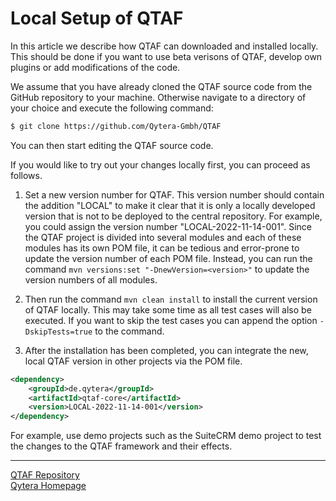 # Local Setup of QTAF

In this article we describe how QTAF can downloaded and installed locally. This should be done if you want to use beta verisons of QTAF, develop own plugins or add modifications of the code.

We assume that you have already cloned the QTAF source code from the GitHub repository to your machine. Otherwise navigate to a directory of your choice and execute the following command: 

```bash
$ git clone https://github.com/Qytera-Gmbh/QTAF
```

You can then start editing the QTAF source code.

If you would like to try out your changes locally first, you can proceed as follows.

1. Set a new version number for QTAF. This version number should contain the addition "LOCAL" to make it clear that it is only a locally developed version that is not to be deployed to the central repository. For example, you could assign the version number "LOCAL-2022-11-14-001". Since the QTAF project is divided into several modules and each of these modules has its own POM file, it can be tedious and error-prone to update the version number of each POM file. Instead, you can run the command `mvn versions:set "-DnewVersion=<version>"` to update the version numbers of all modules.

2. Then run the command `mvn clean install` to install the current version of QTAF locally. This may take some time as all test cases will also be executed. If you want to skip the test cases you can append the option `-DskipTests=true` to the command.

3. After the installation has been completed, you can integrate the new, local QTAF version in other projects via the POM file.

```xml
<dependency>
    <groupId>de.qytera</groupId>
    <artifactId>qtaf-core</artifactId>
    <version>LOCAL-2022-11-14-001</version>
</dependency>
```

For example, use demo projects such as the SuiteCRM demo project to test the changes to the QTAF framework and their effects.

<hr>
<a href="https://github.com/Qytera-Gmbh/QTAF" target="_blank">QTAF Repository</a><br>
<a href="https://www.qytera.de" target="_blank">Qytera Homepage</a>